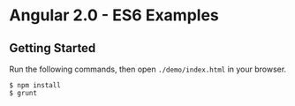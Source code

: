 # Angular 2.0 - ES6 Examples

## Getting Started

Run the following commands, then open `./demo/index.html` in your browser.

```
$ npm install
$ grunt
```
